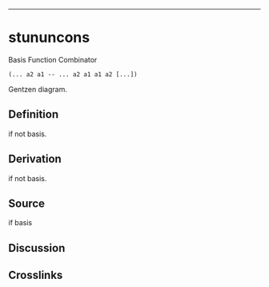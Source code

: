 ------------------------------------------------------------------------

# stununcons

Basis Function Combinator

    (... a2 a1 -- ... a2 a1 a1 a2 [...])

Gentzen diagram.

## Definition

if not basis.

## Derivation

if not basis.

## Source

if basis

## Discussion

## Crosslinks
